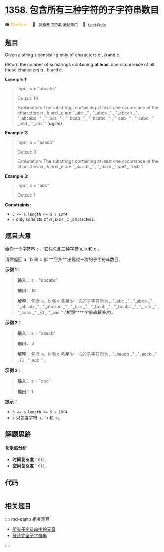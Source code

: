 # [1358. 包含所有三种字符的子字符串数目](https://leetcode.com/problems/number-of-substrings-containing-all-three-characters)

🟠 <font color=#ffb800>Medium</font>&emsp; 🔖&ensp; [`哈希表`](/leetcode/outline/tag/hash-table.md) [`字符串`](/leetcode/outline/tag/string.md) [`滑动窗口`](/leetcode/outline/tag/sliding-window.md)&emsp; 🔗&ensp;[`LeetCode`](https://leetcode.com/problems/number-of-substrings-containing-all-three-characters)


## 题目

Given a string `s` consisting only of characters _a_ , _b_ and _c_.

Return the number of substrings containing **at least**  one occurrence of all
these characters _a_ , _b_ and _c_.



**Example 1:**

> Input: s = "abcabc"
> 
> Output: 10
> 
> Explanation: The substrings containing at least one occurrence of the characters _a_ , _b_  and _c are "_abc _" , "_abca _" , "_abcab _" , "_abcabc _" , "_bca _" , "_bcab _" , "_bcabc _" , "_cab _" , "_cabc _" _and _ "_abc _" _(**again**)_._

**Example 2:**

> Input: s = "aaacb"
> 
> Output: 3
> 
> Explanation: The substrings containing at least one occurrence of the characters _a_ , _b_  and _c are "_aaacb _" , "_aacb _" _and _ "_acb _".___

**Example 3:**

> Input: s = "abc"
> 
> Output: 1

**Constraints:**

  * `3 <= s.length <= 5 x 10^4`
  * `s` only consists of _a_ , _b_ or _c  _characters.


## 题目大意

给你一个字符串 `s` ，它只包含三种字符 a, b 和 c 。

请你返回 a，b 和 c 都 **至少  **出现过一次的子字符串数目。



**示例 1：**

> 
> 
> 
> 
> 
> **输入：** s = "abcabc"
> 
> **输出：** 10
> 
> **解释：** 包含 a，b 和 c 各至少一次的子字符串为 _ "_abc _" , "_abca _" , "_abcab _" , "_abcabc _" , "_bca _" , "_bcab _" , "_bcabc _" , "_cab _" , "_cabc _" _和 _ "_abc _" _(**相同****字符串算多次**)_。_
> 
> 

**示例 2：**

> 
> 
> 
> 
> 
> **输入：** s = "aaacb"
> 
> **输出：** 3
> 
> **解释：** 包含 a，b 和 c 各至少一次的子字符串为 _ "_aaacb _" , "_aacb _" _和 _ "_acb _" 。_
> 
> 

**示例 3：**

> 
> 
> 
> 
> 
> **输入：** s = "abc"
> 
> **输出：** 1
> 
> 



**提示：**

  * `3 <= s.length <= 5 x 10^4`
  * `s` 只包含字符 a，b 和 c 。


## 解题思路

#### 复杂度分析

- **时间复杂度**：`O()`，
- **空间复杂度**：`O()`，

## 代码

```javascript

```

## 相关题目

:::: md-demo 相关题目
- [所有子字符串中的元音](https://leetcode.com/problems/vowels-of-all-substrings)
- [统计完全子字符串](https://leetcode.com/problems/count-complete-substrings)

::::
